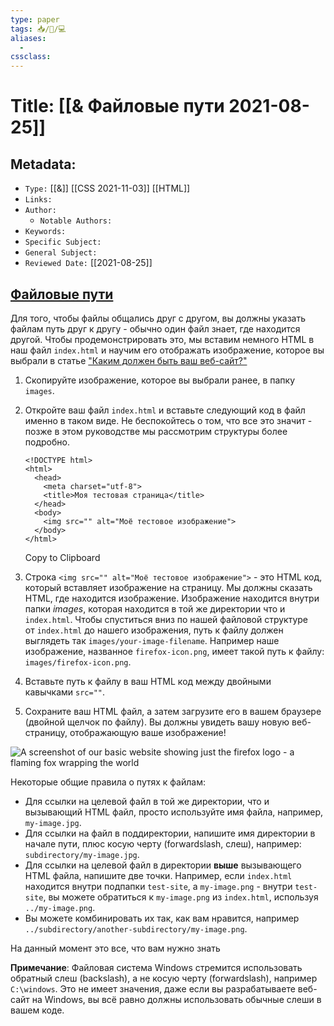 ```yaml
---
type: paper
tags: 📥️/📜️/💻
aliases:
  - 
cssclass: 
---
```




# Title: **[[& Файловые пути 2021-08-25]]**


## Metadata:

- `Type:` [[&]] [[CSS 2021-11-03]] [[HTML]]
- `Links:` [](https://developer.mozilla.org/ru/docs/Learn/Getting_started_with_the_web/Dealing_with_files#%D0%BA%D0%B0%D0%BA%D1%83%D1%8E_%D1%81%D1%82%D1%80%D1%83%D0%BA%D1%82%D1%83%D1%80%D1%83_%D0%B4%D0%BE%D0%BB%D0%B6%D0%B5%D0%BD_%D0%B8%D0%BC%D0%B5%D1%82%D1%8C_%D0%B2%D0%B0%D1%88_%D0%B2%D0%B5%D0%B1-%D1%81%D0%B0%D0%B9%D1%82)
- `Author:` 
	- `Notable Authors:` 
- `Keywords:` 
- `Specific Subject:` 
- `General Subject:` 
- `Reviewed Date:` [[2021-08-25]]


## [Файловые пути](https://developer.mozilla.org/ru/docs/Learn/Getting_started_with_the_web/Dealing_with_files#%D1%84%D0%B0%D0%B9%D0%BB%D0%BE%D0%B2%D1%8B%D0%B5_%D0%BF%D1%83%D1%82%D0%B8 "Permalink to Файловые пути")

Для того, чтобы файлы общались друг с другом, вы должны указать файлам путь друг к другу - обычно один файл знает, где находится другой. Чтобы продемонстрировать это, мы вставим немного HTML в наш файл `index.html` и научим его отображать изображение, которое вы выбрали в статье ["Каким должен быть ваш веб-сайт?"](https://developer.mozilla.org/ru/docs/Learn/Getting_started_with_the_web/What_will_your_website_look_like)

1.  Скопируйте изображение, которое вы выбрали ранее, в папку `images`.
2.  Откройте ваш файл `index.html` и вставьте следующий код в файл именно в таком виде. Не беспокойтесь о том, что все это значит - позже в этом руководстве мы рассмотрим структуры более подробно.
    
    ```
    <!DOCTYPE html>
    <html>
      <head>
        <meta charset="utf-8">
        <title>Моя тестовая страница</title>
      </head>
      <body>
        <img src="" alt="Моё тестовое изображение">
      </body>
    </html> 
    ```
    
    Copy to Clipboard
    
3.  Строка `<img src="" alt="Моё тестовое изображение">` - это HTML код, который вставляет изображение на страницу. Мы должны сказать HTML, где находится изображение. Изображение находится внутри папки _images_, которая находится в той же директории что и `index.html`. Чтобы спуститься вниз по нашей файловой структуре от `index.html` до нашего изображения, путь к файлу должен выглядеть так `images/your-image-filename`. Например наше изображение, названное `firefox-icon.png`, имеет такой путь к файлу: `images/firefox-icon.png`.
4.  Вставьте путь к файлу в ваш HTML код между двойными кавычками `src=""`.
5.  Сохраните ваш HTML файл, а затем загрузите его в вашем браузере (двойной щелчок по файлу). Вы должны увидеть вашу новую веб-страницу, отображающую ваше изображение!

![A screenshot of our basic website showing just the firefox logo - a flaming fox wrapping the world](https://mdn.mozillademos.org/files/9229/website-screenshot.png)

Некоторые общие правила о путях к файлам:

-   Для ссылки на целевой файл в той же директории, что и вызывающий HTML файл, просто используйте имя файла, например, `my-image.jpg`.
-   Для ссылки на файл в поддиректории, напишите имя директории в начале пути, плюс косую черту (forwardslash, слеш), например: `subdirectory/my-image.jpg`.
-   Для ссылки на целевой файл в директории **выше** вызывающего HTML файла, напишите две точки. Например, если `index.html` находится внутри подпапки `test-site`, а `my-image.png` - внутри `test-site`, вы можете обратиться к `my-image.png` из `index.html`, используя `../my-image.png`.
-   Вы можете комбинировать их так, как вам нравится, например `../subdirectory/another-subdirectory/my-image.png`.

На данный момент это все, что вам нужно знать

**Примечание**: Файловая система Windows стремится использовать обратный слеш (backslash), а не косую черту (forwardslash), например `C:\windows`. Это не имеет значения, даже если вы разрабатываете веб-сайт на Windows, вы всё равно должны использовать обычные слеши в вашем коде.